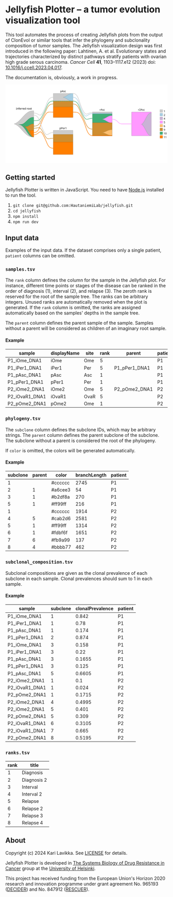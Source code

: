 # Jellyfish Plotter – a tumor evolution visualization tool

This tool automates the process of creating Jellyfish plots from the output of
ClonEvol or similar tools that infer the phylogeny and subclonality composition
of tumor samples. The Jellyfish visualization design was first introduced in the
following paper: Lahtinen, A. et al. Evolutionary states and trajectories
characterized by distinct pathways stratify patients with ovarian high grade
serous carcinoma. _Cancer Cell_
**41**, 1103–1117.e12 (2023) doi:
[10.1016/j.ccell.2023.04.017](https://doi.org/10.1016/j.ccell.2023.04.017).

The documentation is, obviously, a work in progress.

<p align="center">
  <img src="docs/example.svg" alt="Example Jellyfish plot" />
</p>

## Getting started

Jellyfish Plotter is written in JavaScript. You need to have
[Node.js](https://nodejs.org/) installed to run the tool.

1. `git clone git@github.com:HautaniemiLab/jellyfish.git`
2. `cd jellyfish`
3. `npm install`
4. `npm run dev`

## Input data

Examples of the input data. If the dataset comprises only a single patient,
`patient` columns can be omitted.

### `samples.tsv`

The `rank` column defines the column for the sample in the Jellyfish plot. For
instance, different time points or stages of the disease can be ranked in the
order of diagnosis (1), interval (2), and relapse (3). The zeroth rank is
reserved for the root of the sample tree. The ranks can be arbitrary integers.
Unused ranks are automatically removed when the plot is generated. If the `rank`
column is omitted, the ranks are assigned automatically based on the samples'
depths in the sample tree.

The `parent` column defines the parent sample of the sample. Samples without a
parent will be considered as children of an imaginary root sample.

#### Example

| sample         | displayName | site | rank | parent        | patient |
| -------------- | ----------- | ---- | ---- | ------------- | ------- |
| P1_iOme_DNA1   | iOme        | Ome  | 5    |               | P1      |
| P1_iPer1_DNA1  | iPer1       | Per  | 5    | P1_pPer1_DNA1 | P1      |
| P1_pAsc_DNA1   | pAsc        | Asc  | 1    |               | P1      |
| P1_pPer1_DNA1  | pPer1       | Per  | 1    |               | P1      |
| P2_iOme2_DNA1  | iOme2       | Ome  | 5    | P2_pOme2_DNA1 | P2      |
| P2_iOvaR1_DNA1 | iOvaR1      | OvaR | 5    |               | P2      |
| P2_pOme2_DNA1  | pOme2       | Ome  | 1    |               | P2      |

### `phylogeny.tsv`

The `subclone` column defines the subclone IDs, which may be arbitrary strings.
The `parent` column defines the parent subclone of the subclone. The subclone
without a parent is considered the root of the phylogeny.

If `color` is omitted, the colors will be generated automatically.

#### Example

| subclone | parent | color   | branchLength | patient |
| -------- | ------ | ------- | ------------ | ------- |
| 1        |        | #cccccc | 2745         | P1      |
| 2        | 1      | #a6cee3 | 54           | P1      |
| 3        | 1      | #b2df8a | 270          | P1      |
| 5        | 1      | #ff99ff | 216          | P1      |
| 1        |        | #cccccc | 1914         | P2      |
| 4        | 5      | #cab2d6 | 2581         | P2      |
| 5        | 1      | #ff99ff | 1314         | P2      |
| 6        | 1      | #fdbf6f | 1651         | P2      |
| 7        | 6      | #fb9a99 | 137          | P2      |
| 8        | 4      | #bbbb77 | 462          | P2      |

### `subclonal_composition.tsv`

Subclonal compositions are given as the clonal prevalence of each subclone in
each sample. Clonal prevalences should sum to 1 in each sample.

#### Example

| sample         | subclone | clonalPrevalence | patient |
| -------------- | -------- | ---------------- | ------- |
| P1_iOme_DNA1   | 1        | 0.842            | P1      |
| P1_iPer1_DNA1  | 1        | 0.78             | P1      |
| P1_pAsc_DNA1   | 1        | 0.174            | P1      |
| P1_pPer1_DNA1  | 2        | 0.874            | P1      |
| P1_iOme_DNA1   | 3        | 0.158            | P1      |
| P1_iPer1_DNA1  | 3        | 0.22             | P1      |
| P1_pAsc_DNA1   | 3        | 0.1655           | P1      |
| P1_pPer1_DNA1  | 3        | 0.125            | P1      |
| P1_pAsc_DNA1   | 5        | 0.6605           | P1      |
| P2_iOme2_DNA1  | 1        | 0.1              | P2      |
| P2_iOvaR1_DNA1 | 1        | 0.024            | P2      |
| P2_pOme2_DNA1  | 1        | 0.1715           | P2      |
| P2_iOme2_DNA1  | 4        | 0.4995           | P2      |
| P2_iOme2_DNA1  | 5        | 0.401            | P2      |
| P2_pOme2_DNA1  | 5        | 0.309            | P2      |
| P2_iOvaR1_DNA1 | 6        | 0.3105           | P2      |
| P2_iOvaR1_DNA1 | 7        | 0.665            | P2      |
| P2_pOme2_DNA1  | 8        | 0.5195           | P2      |

### `ranks.tsv`

| rank | title       |
| ---- | ----------- |
| 1    | Diagnosis   |
| 2    | Diagnosis 2 |
| 3    | Interval    |
| 4    | Interval 2  |
| 5    | Relapse     |
| 6    | Relapse 2   |
| 7    | Relapse 3   |
| 8    | Relapse 4   |

## About

Copyright (c) 2024 Kari Lavikka. See [LICENSE](LICENSE) for details.

Jellyfish Plotter is developed in [The Systems Biology of Drug Resistance in
Cancer](https://www.helsinki.fi/en/researchgroups/systems-biology-of-drug-resistance-in-cancer)
group at the [University of Helsinki](https://www.helsinki.fi/en).

This project has received funding from the European Union's Horizon 2020
research and innovation programme under grant agreement No. 965193
([DECIDER](https://www.deciderproject.eu/)) and No. 847912
([RESCUER](https://www.rescuer.uio.no/)).
